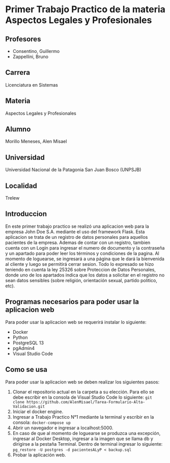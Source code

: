 # Primer Trabajo Practico de la materia Aspectos Legales y Profesionales

## Profesores 
- Consentino, Guillermo
- Zappellini, Bruno

## Carrera
Licenciatura en Sistemas

## Materia
Aspectos Legales y Profesionales

## Alumno
Morillo Meneses, Alen Misael 

## Universidad
Universidad Nacional de la Patagonia San Juan Bosco (UNPSJB)

## Localidad
Trelew

## Introduccion
En este primer trabajo practico se realizó una aplicacion web para la empresa John Doe S.A. mediante el uso del framework Flask. Esta aplicacion se trata de un registro de datos personales para aquellos pacientes de la empresa. Ademas de contar con un registro, tambien cuenta con un Login para ingresar el numero de documento y la contraseña y un apartado para poder leer los términos y condiciones de la pagina. Al momento de loguearse, se ingresará a una página que le dará la bienvenida al cliente y luego se permitirá cerrar sesion. 
  Todo lo expresado se hizo teniendo en cuenta la ley 25326 sobre Proteccion de Datos Personales, donde uno de los apartados indica que los datos a solicitar en el registro no sean datos sensibles (sobre religión, orientación sexual, partido politico, etc). 


## Programas necesarios para poder usar la aplicacion web
Para poder usar la aplicacion web se requerirá instalar lo siguiente: 
- Docker
- Python
- PostgreSQL 13
- pgAdmin4
- Visual Studio Code

## Como se usa
Para poder usar la aplicacion web se deben realizar los siguientes pasos:
1. Clonar el repositorio actual en la carpeta a su elección. Para ello se debe escribir en la consola de Visual Studio Code lo siguiente:
   `git clone https://github.com/AlenMisael/Tarea-Formulario-Alta-Validacion.git`
2. Iniciar el docker engine.
3. Ingresar a Trabajo Practico N°1 mediante la terminal y escribir en la consola:
   `docker-compose up`
4. Abrir un navegador e ingresar a localhost:5000.
5. En caso de que al momento de loguearse se produzca una excepción, ingresar al Docker Desktop, ingresar a la imagen que se llama db y dirigirse a la pestaña Terminal. Dentro de terminal ingresar lo siguiente:
   `pg_restore -U postgres -d pacientesALyP < backup.sql`
6. Probar la aplicación web.
  
  


